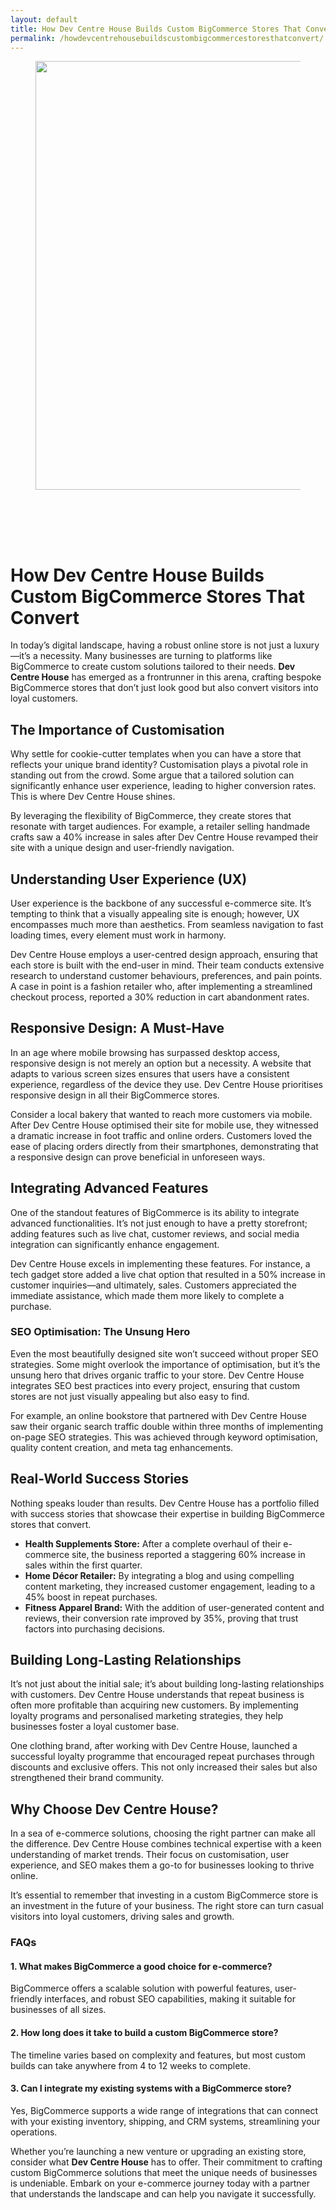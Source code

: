 ```yaml
---
layout: default
title: How Dev Centre House Builds Custom BigCommerce Stores That Convert
permalink: /howdevcentrehousebuildscustombigcommercestoresthatconvert/
---
```



<div class="wp-block-columns alignwide is-layout-flex wp-container-core-columns-is-layout-8ba3830c wp-block-columns-is-layout-flex" style="margin-top:0;margin-bottom:0;padding-right:0;padding-left:0">
<div class="wp-block-column is-layout-flow wp-block-column-is-layout-flow" style="flex-basis:70%">
<div class="wp-block-group has-global-padding is-layout-constrained wp-block-group-is-layout-constrained"><figure class="alignwide wp-block-post-featured-image" style="padding-bottom:2vh;"><img alt="" class="attachment-post-thumbnail size-post-thumbnail wp-post-image" decoding="async" fetchpriority="high" height="686" sizes="(max-width: 1200px) 100vw, 1200px" src="https://www.devcentrehouse.eu/blogs/wp-content/uploads/2025/08/featured-1754397123859.jpg" srcset="https://www.devcentrehouse.eu/blogs/wp-content/uploads/2025/08/featured-1754397123859.jpg 1200w, https://www.devcentrehouse.eu/blogs/wp-content/uploads/2025/08/featured-1754397123859-300x172.jpg 300w, https://www.devcentrehouse.eu/blogs/wp-content/uploads/2025/08/featured-1754397123859-1024x585.jpg 1024w, https://www.devcentrehouse.eu/blogs/wp-content/uploads/2025/08/featured-1754397123859-768x439.jpg 768w" style="border-radius:0px;object-fit:cover;" width="1200"/></figure>
<h1 class="alignwide wp-block-post-title has-x-large-font-size">How Dev Centre House Builds Custom BigCommerce Stores That Convert</h1>
<div aria-hidden="true" class="wp-block-spacer" style="height:var(--wp--preset--spacing--10)"></div>
</div>
<div class="wp-block-group has-global-padding is-layout-constrained wp-block-group-is-layout-constrained"><div class="entry-content alignwide wp-block-post-content has-global-padding is-layout-constrained wp-container-core-post-content-is-layout-a5dd074b wp-block-post-content-is-layout-constrained"><p>In today’s digital landscape, having a robust online store is not just a luxury—it’s a necessity. Many businesses are turning to platforms like BigCommerce to create custom solutions tailored to their needs. <strong>Dev Centre House</strong> has emerged as a frontrunner in this arena, crafting bespoke BigCommerce stores that don’t just look good but also convert visitors into loyal customers.</p>
<h2>The Importance of Customisation</h2>
<p>Why settle for cookie-cutter templates when you can have a store that reflects your unique brand identity? Customisation plays a pivotal role in standing out from the crowd. Some argue that a tailored solution can significantly enhance user experience, leading to higher conversion rates. This is where Dev Centre House shines.</p>
<p>By leveraging the flexibility of BigCommerce, they create stores that resonate with target audiences. For example, a retailer selling handmade crafts saw a 40% increase in sales after Dev Centre House revamped their site with a unique design and user-friendly navigation.</p>
<h2>Understanding User Experience (UX)</h2>
<p>User experience is the backbone of any successful e-commerce site. It’s tempting to think that a visually appealing site is enough; however, UX encompasses much more than aesthetics. From seamless navigation to fast loading times, every element must work in harmony.</p>
<p>Dev Centre House employs a user-centred design approach, ensuring that each store is built with the end-user in mind. Their team conducts extensive research to understand customer behaviours, preferences, and pain points. A case in point is a fashion retailer who, after implementing a streamlined checkout process, reported a 30% reduction in cart abandonment rates.</p>
<h2>Responsive Design: A Must-Have</h2>
<p>In an age where mobile browsing has surpassed desktop access, responsive design is not merely an option but a necessity. A website that adapts to various screen sizes ensures that users have a consistent experience, regardless of the device they use. Dev Centre House prioritises responsive design in all their BigCommerce stores.</p>
<p>Consider a local bakery that wanted to reach more customers via mobile. After Dev Centre House optimised their site for mobile use, they witnessed a dramatic increase in foot traffic and online orders. Customers loved the ease of placing orders directly from their smartphones, demonstrating that a responsive design can prove beneficial in unforeseen ways.</p>
<h2>Integrating Advanced Features</h2>
<p>One of the standout features of BigCommerce is its ability to integrate advanced functionalities. It’s not just enough to have a pretty storefront; adding features such as live chat, customer reviews, and social media integration can significantly enhance engagement.</p>
<p>Dev Centre House excels in implementing these features. For instance, a tech gadget store added a live chat option that resulted in a 50% increase in customer inquiries—and ultimately, sales. Customers appreciated the immediate assistance, which made them more likely to complete a purchase.</p>
<h3>SEO Optimisation: The Unsung Hero</h3>
<p>Even the most beautifully designed site won’t succeed without proper SEO strategies. Some might overlook the importance of optimisation, but it’s the unsung hero that drives organic traffic to your store. Dev Centre House integrates SEO best practices into every project, ensuring that custom stores are not just visually appealing but also easy to find.</p>
<p>For example, an online bookstore that partnered with Dev Centre House saw their organic search traffic double within three months of implementing on-page SEO strategies. This was achieved through keyword optimisation, quality content creation, and meta tag enhancements.</p>
<h2>Real-World Success Stories</h2>
<p>Nothing speaks louder than results. Dev Centre House has a portfolio filled with success stories that showcase their expertise in building BigCommerce stores that convert.</p>
<ul>
<li><strong>Health Supplements Store:</strong> After a complete overhaul of their e-commerce site, the business reported a staggering 60% increase in sales within the first quarter.</li>
<li><strong>Home Décor Retailer:</strong> By integrating a blog and using compelling content marketing, they increased customer engagement, leading to a 45% boost in repeat purchases.</li>
<li><strong>Fitness Apparel Brand:</strong> With the addition of user-generated content and reviews, their conversion rate improved by 35%, proving that trust factors into purchasing decisions.</li>
</ul>
<h2>Building Long-Lasting Relationships</h2>
<p>It’s not just about the initial sale; it’s about building long-lasting relationships with customers. Dev Centre House understands that repeat business is often more profitable than acquiring new customers. By implementing loyalty programs and personalised marketing strategies, they help businesses foster a loyal customer base.</p>
<p>One clothing brand, after working with Dev Centre House, launched a successful loyalty programme that encouraged repeat purchases through discounts and exclusive offers. This not only increased their sales but also strengthened their brand community.</p>
<h2>Why Choose Dev Centre House?</h2>
<p>In a sea of e-commerce solutions, choosing the right partner can make all the difference. Dev Centre House combines technical expertise with a keen understanding of market trends. Their focus on customisation, user experience, and SEO makes them a go-to for businesses looking to thrive online.</p>
<p>It’s essential to remember that investing in a custom BigCommerce store is an investment in the future of your business. The right store can turn casual visitors into loyal customers, driving sales and growth.</p>
<h3>FAQs</h3>
<h4>1. What makes BigCommerce a good choice for e-commerce?</h4>
<p>BigCommerce offers a scalable solution with powerful features, user-friendly interfaces, and robust SEO capabilities, making it suitable for businesses of all sizes.</p>
<h4>2. How long does it take to build a custom BigCommerce store?</h4>
<p>The timeline varies based on complexity and features, but most custom builds can take anywhere from 4 to 12 weeks to complete.</p>
<h4>3. Can I integrate my existing systems with a BigCommerce store?</h4>
<p>Yes, BigCommerce supports a wide range of integrations that can connect with your existing inventory, shipping, and CRM systems, streamlining your operations.</p>
<p>Whether you’re launching a new venture or upgrading an existing store, consider what <strong>Dev Centre House</strong> has to offer. Their commitment to crafting custom BigCommerce solutions that meet the unique needs of businesses is undeniable. Embark on your e-commerce journey today with a partner that understands the landscape and can help you navigate it successfully.</p>
</div></div>
</div>
<div class="wp-block-column is-layout-flow wp-block-column-is-layout-flow" style="flex-basis:30%"></div>
</div>
